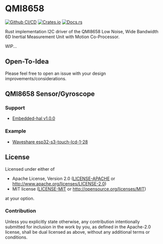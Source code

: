 # QMI8658

<p align="left">
    <a href="https://github.com/initerworker/qmi8658/actions/workflows/rust-release.yml"><img src="https://github.com/initerworker/qmi8658/actions/workflows/rust-release.yml/badge.svg" alt="Github CI/CD"></a>
    <a href="https://crates.io/crates/qmi8658-rs"><img src="https://img.shields.io/crates/v/qmi8658-rs.svg" alt="Crates.io"></a>
    <a href="https://docs.rs/qmi8658-rs"><img src="https://docs.rs/qmi8658-rs/badge.svg" alt="Docs.rs"></a>
</p>

Rust implementation I2C driver of the QMI8658 Low Noise, Wide Bandwidth 6D Inertial Measurement
Unit with Motion Co-Processor.

WIP...

## Open-To-Idea

Please feel free to open an issue with your design improvements/considerations.

## QMI8658 Sensor/Gyroscope

### Support

- [Embedded-hal v1.0.0](https://github.com/rust-embedded/embedded-hal/tree/embedded-hal-v1.0.0)

### Example

- [Waveshare esp32-s3-touch-lcd-1-28](https://github.com/IniterWorker/esp32-s3-touch-lcd-1-28)


## License

Licensed under either of

- Apache License, Version 2.0 ([LICENSE-APACHE](LICENSE-APACHE) or
  http://www.apache.org/licenses/LICENSE-2.0)
- MIT license ([LICENSE-MIT](LICENSE-MIT) or http://opensource.org/licenses/MIT)

at your option.

### Contribution

Unless you explicitly state otherwise, any contribution intentionally submitted for inclusion in the
work by you, as defined in the Apache-2.0 license, shall be dual licensed as above, without any
additional terms or conditions.

